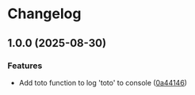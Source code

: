 # Changelog

## 1.0.0 (2025-08-30)


### Features

* Add toto function to log 'toto' to console ([0a44146](https://github.com/damienmillet/release-test/commit/0a44146fbf09f3a8d7212d9251fe879b621fea0e))
